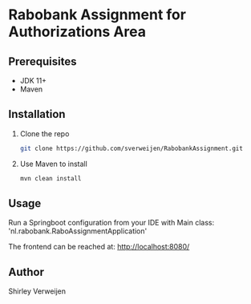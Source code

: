 # Rabobank Assignment for Authorizations Area

## Prerequisites
- JDK 11+
- Maven

## Installation
1. Clone the repo
   ```sh
   git clone https://github.com/sverweijen/RabobankAssignment.git
   ```
2. Use Maven to install
   ```sh
   mvn clean install
   ```

## Usage
Run a Springboot configuration from your IDE with Main class: 'nl.rabobank.RaboAssignmentApplication'

The frontend can be reached at: [http://localhost:8080/](http://localhost:8080/) 

## Author
Shirley Verweijen